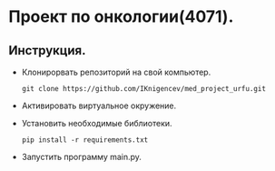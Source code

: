 # Проект по онкологии(4071).


## Инструкция.

- Клонирорвать репозиторий на свой компьютер.
    
    ``
        git clone https://github.com/IKnigencev/med_project_urfu.git
    ``
- Активировать виртуальное окружение.
- Установить необходимые библиотеки.
    
    ``
        pip install -r requirements.txt
    ``
- Запустить программу main.py.
